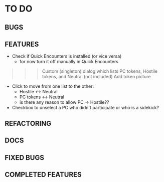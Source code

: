 # TO DO

## BUGS
             
           
## FEATURES
- Check if Quick Encounters is installed (or vice versa)
    - for now turn it off manually in Quick Encounters
>>> Custom (singleton) dialog which lists PC tokens, Hostile tokens, and Neutral (not included)
>>> Add token picture
- Click to move from one list to the other:
    - Hostile <-> Neutral
    - PC tokens <-> Neutral
    - is there any reason to allow PC -> Hostile??
- Checkbox to unselect a PC who didn't participate or who is a sidekick?


## REFACTORING

## DOCS





## FIXED BUGS
              

## COMPLETED FEATURES
